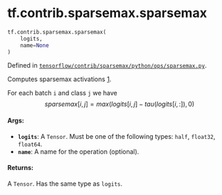<div itemscope itemtype="http://developers.google.com/ReferenceObject">
<meta itemprop="name" content="tf.contrib.sparsemax.sparsemax" />
<meta itemprop="path" content="Stable" />
</div>

# tf.contrib.sparsemax.sparsemax

``` python
tf.contrib.sparsemax.sparsemax(
    logits,
    name=None
)
```



Defined in [`tensorflow/contrib/sparsemax/python/ops/sparsemax.py`](/code/stable/tensorflow/contrib/sparsemax/python/ops/sparsemax.py).

Computes sparsemax activations [1].

For each batch `i` and class `j` we have
  $$sparsemax[i, j] = max(logits[i, j] - tau(logits[i, :]), 0)$$

[1]: https://arxiv.org/abs/1602.02068

#### Args:

* <b>`logits`</b>: A `Tensor`. Must be one of the following types: `half`, `float32`,
    `float64`.
* <b>`name`</b>: A name for the operation (optional).


#### Returns:

A `Tensor`. Has the same type as `logits`.